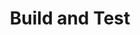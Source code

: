 ---
id: build-and-test
title: Build and Test
sidebar_label: Build and Test
custom_edit_url: https://github.com/microsoft/fast-dna/edit/master/sites/website/docs/community/build-and-test.md
---